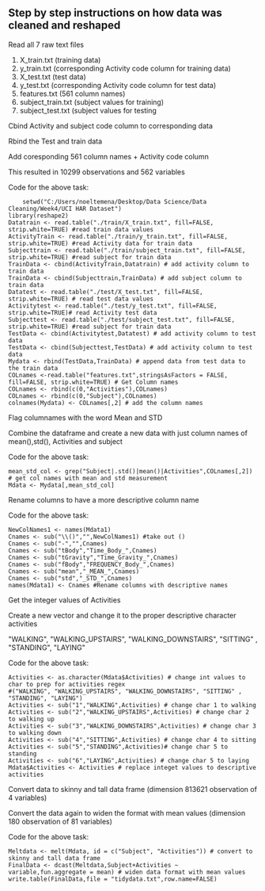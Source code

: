 ## Step by step instructions on how data was cleaned and reshaped


Read all 7 raw text files
1) X_train.txt (training data)
2) y_train.txt (corresponding Activity code column for training data)
3) X_test.txt (test data)
4) y_test.txt (corresponding Activity code column for test data)
5) features.txt (561 column names)
6) subject_train.txt (subject values for training)
7) subject_test.txt (subject values for testing

Cbind Activity and subject code column to corresponding data

Rbind the Test and train data 

Add coresponding 561 column names + Activity code column

This resulted in 10299 observations and 562 variables



Code for the above task:

    	setwd("C:/Users/noeltemena/Desktop/Data Science/Data Cleaning/Week4/UCI HAR Dataset")
	library(reshape2)
	Datatrain <- read.table("./train/X_train.txt", fill=FALSE, strip.white=TRUE) #read train data values
	ActivityTrain <- read.table("./train/y_train.txt", fill=FALSE, strip.white=TRUE) #read Activity data for train data
	Subjecttrain <- read.table("./train/subject_train.txt", fill=FALSE, strip.white=TRUE) #read subject for train data
	TrainData <- cbind(ActivityTrain,Datatrain) # add activity column to train data
	TrainData <- cbind(Subjecttrain,TrainData) # add subject column to train data
	Datatest <- read.table("./test/X_test.txt", fill=FALSE, strip.white=TRUE) # read test data values
	Activitytest <- read.table("./test/y_test.txt", fill=FALSE, strip.white=TRUE)# read Activity test data
	Subjecttest <- read.table("./test/subject_test.txt", fill=FALSE, strip.white=TRUE) #read subject for train data
	TestData <- cbind(Activitytest,Datatest) # add activity column to test data
	TestData <- cbind(Subjecttest,TestData) # add activity column to test data
	Mydata <- rbind(TestData,TrainData) # append data from test data to the train data
	COLnames <-read.table("features.txt",stringsAsFactors = FALSE, fill=FALSE, strip.white=TRUE) # Get Column names
	COLnames <- rbind(c(0,"Activities"),COLnames)
	COLnames <- rbind(c(0,"Subject"),COLnames)
	colnames(Mydata) <- COLnames[,2] # add the column names

Flag columnames with the word Mean and STD

Combine the dataframe and create a new data with just column names of mean(),std(), Activities and subject

Code for the above task:

	mean_std_col <- grep("Subject|.std()|mean()|Activities",COLnames[,2]) # get col names with mean and std measurement
	Mdata <- Mydata[,mean_std_col]

Rename columns to have a more descriptive column name

Code for the above task:

	NewColNames1 <- names(Mdata1)
	Cnames <- sub("\\()","",NewColNames1) #take out ()
	Cnames <- sub("-","",Cnames)
	Cnames <- sub("tBody","Time_Body_",Cnames)
	Cnames <- sub("tGravity","Time_Gravity_",Cnames)
	Cnames <- sub("fBody","FREQUENCY_Body_",Cnames)
	Cnames <- sub("mean","_MEAN_",Cnames)
	Cnames <- sub("std","_STD_",Cnames)
	names(Mdata1) <- Cnames #Rename columns with descriptive names

Get the integer values of Activities

Create a new vector and change it to the proper descriptive character activities

"WALKING", "WALKING_UPSTAIRS", "WALKING_DOWNSTAIRS", "SITTING" , "STANDING", "LAYING"

Code for the above task:

	Activities <- as.character(Mdata$Activities) # change int values to char to prep for activities regex
	#("WALKING", "WALKING_UPSTAIRS", "WALKING_DOWNSTAIRS", "SITTING" , "STANDING", "LAYING")
	Activities <- sub("1","WALKING",Activities) # change char 1 to walking
	Activities <- sub("2","WALKING_UPSTAIRS",Activities) # change char 2 to walking up
	Activities <- sub("3","WALKING_DOWNSTAIRS",Activities) # change char 3 to walking down
	Activities <- sub("4","SITTING",Activities) # change char 4 to sitting
	Activities <- sub("5","STANDING",Activities)# change char 5 to standing
	Activities <- sub("6","LAYING",Activities) # change char 5 to laying
	Mdata$Activities <- Activities # replace integet values to descriptive activities

Convert data to skinny and tall data frame (dimension 813621 observation of 4 variables)

Convert the data again to widen the format with mean values (dimension 180 observation of 81 variables)

Code for the above task:

	Meltdata <- melt(Mdata, id = c("Subject", "Activities")) # convert to skinny and tall data frame 
	FinalData <- dcast(Meltdata,Subject+Activities ~ variable,fun.aggregate = mean) # widen data format with mean values
	write.table(FinalData,file = "tidydata.txt",row.name=FALSE)

